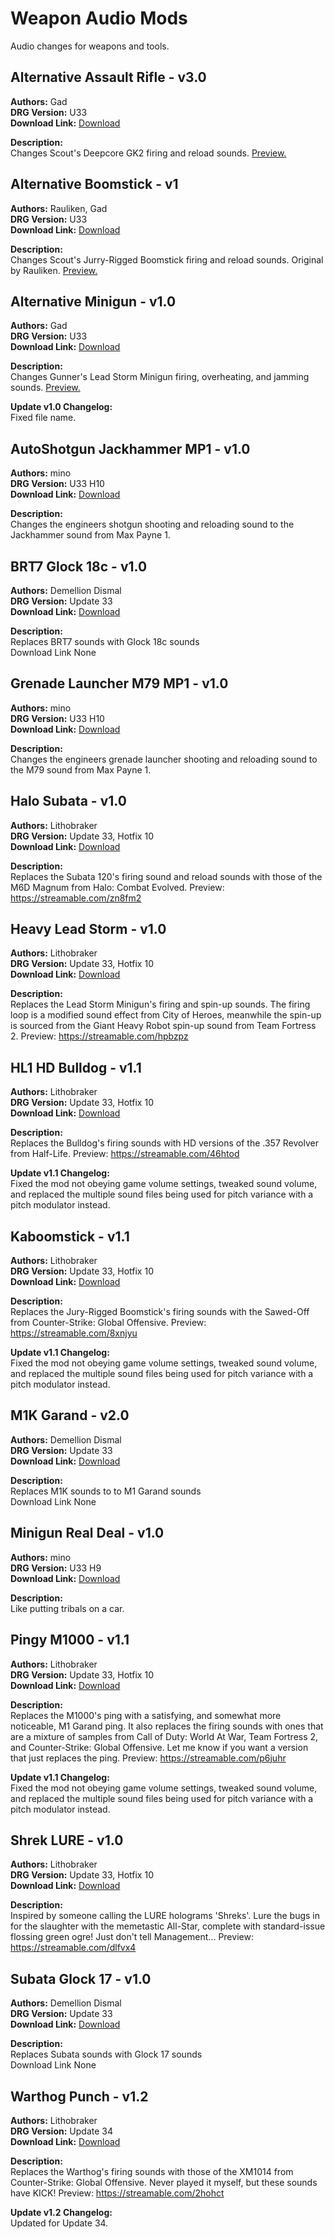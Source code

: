 # Weapon Audio Mods

Audio changes for weapons and tools.

<!-- mod list -->

## Alternative Assault Rifle - v3.0
**Authors:** Gad  
**DRG Version:** U33  
**Download Link:** [Download](https://github.com/ArcticEcho/DRG-Mods/raw/317731efbaccb12c8ed48a89b56ddd72ab2ad573/Audio/Weapons/Alternative%20Assault%20Rifle%20-%20V3.0%20_P.pak)  

**Description:**  
Changes Scout's Deepcore GK2 firing and reload sounds. [Preview.](https://www.youtube.com/watch?v=3kKOLKvO2Nc)

## Alternative Boomstick - v1
**Authors:** Rauliken, Gad  
**DRG Version:** U33  
**Download Link:** [Download](https://github.com/ArcticEcho/DRG-Mods/raw/2468709f123c6c77541ab6ff527e7c930b3d5ddb/Audio/Weapons/Alternative%20Boomstick%20-%20V1%20_P.pak)  

**Description:**  
Changes Scout's Jurry-Rigged Boomstick firing and reload sounds. Original by Rauliken. [Preview.](https://www.youtube.com/watch?v=OE3f6PeQZnE)

## Alternative Minigun - v1.0
**Authors:** Gad  
**DRG Version:** U33  
**Download Link:** [Download](https://github.com/ArcticEcho/DRG-Mods/raw/805a87f1d4d70339a78a244d34eb3e1ea666164e/Audio/Weapons/Alternative%20Minigun%20-%20V1.0%20_P.pak)  

**Description:**  
Changes Gunner's Lead Storm Minigun firing, overheating, and jamming sounds. [Preview.](https://www.youtube.com/watch?v=R6C6dOXHZP8)

**Update v1.0 Changelog:**  
Fixed file name.

## AutoShotgun Jackhammer MP1 - v1.0
**Authors:** mino  
**DRG Version:** U33 H10  
**Download Link:** [Download](https://github.com/ArcticEcho/DRG-Mods/raw/87eba5565360cc5e64fb21f91858742603f1bbdf/Audio/Weapons/AutoShotgun%20Jackhammer%20MP1%20-%20V1.0%20_P.pak)  

**Description:**  
Changes the engineers shotgun shooting and reloading sound to the Jackhammer sound from Max Payne 1.

## BRT7 Glock 18c - v1.0
**Authors:** Demellion Dismal  
**DRG Version:** Update 33  
**Download Link:** [Download](https://github.com/ArcticEcho/DRG-Mods/raw/c6064933ecc2b7d2911d4d59dec79c6d2dd24738/Audio/Weapons/BRT7%20Glock%2018c%20-%20V1.0%20_P.pak)  

**Description:**  
Replaces BRT7 sounds with Glock 18c sounds  
Download Link None

## Grenade Launcher M79 MP1 - v1.0
**Authors:** mino  
**DRG Version:** U33 H10  
**Download Link:** [Download](https://github.com/ArcticEcho/DRG-Mods/raw/90a98beb16c1227872017756b480afce4a0be19d/Audio/Weapons/Grenade%20Launcher%20M79%20MP1%20-%20V1.0%20_P.pak)  

**Description:**  
Changes the engineers grenade launcher shooting and reloading sound to the M79 sound from Max Payne 1.

## Halo Subata - v1.0
**Authors:** Lithobraker  
**DRG Version:** Update 33, Hotfix 10  
**Download Link:** [Download](https://github.com/ArcticEcho/DRG-Mods/raw/96ecd122a0c2a323d26c5d0a6b0e9474e13b36ff/Audio/Weapons/Halo%20Subata%20-%20V1.0%20_P.pak)  

**Description:**  
Replaces the Subata 120's firing sound and reload sounds with those of the M6D Magnum from Halo: Combat Evolved. Preview: https://streamable.com/zn8fm2

## Heavy Lead Storm - v1.0
**Authors:** Lithobraker  
**DRG Version:** Update 33, Hotfix 10  
**Download Link:** [Download](https://github.com/ArcticEcho/DRG-Mods/raw/d668a576cb3f03630e1d58bd89f144b08c1b0ca8/Audio/Weapons/Heavy%20Lead%20Storm%20-%20V1.0%20_P.pak)  

**Description:**  
Replaces the Lead Storm Minigun's firing and spin-up sounds. The firing loop is a modified sound effect from City of Heroes, meanwhile the spin-up is sourced from the Giant Heavy Robot spin-up sound from Team Fortress 2. Preview: https://streamable.com/hpbzpz

## HL1 HD Bulldog - v1.1
**Authors:** Lithobraker  
**DRG Version:** Update 33, Hotfix 10  
**Download Link:** [Download](https://github.com/ArcticEcho/DRG-Mods/raw/f8bc5bf6790ed2d4c250d8d406d597acf976d66f/Audio/Weapons/HL1%20HD%20Bulldog%20-%20V1.1%20_P.pak)  

**Description:**  
Replaces the Bulldog's firing sounds with HD versions of the .357 Revolver from Half-Life. Preview: https://streamable.com/46htod

**Update v1.1 Changelog:**  
Fixed the mod not obeying game volume settings, tweaked sound volume, and replaced the multiple sound files being used for pitch variance with a pitch modulator instead.

## Kaboomstick - v1.1
**Authors:** Lithobraker  
**DRG Version:** Update 33, Hotfix 10  
**Download Link:** [Download](https://github.com/ArcticEcho/DRG-Mods/raw/6df9843aa482761207b0355612fe6064b7847d3c/Audio/Weapons/Kaboomstick%20-%20V1.1%20_P.pak)  

**Description:**  
Replaces the Jury-Rigged Boomstick's firing sounds with the Sawed-Off from Counter-Strike: Global Offensive. Preview: https://streamable.com/8xnjyu

**Update v1.1 Changelog:**  
Fixed the mod not obeying game volume settings, tweaked sound volume, and replaced the multiple sound files being used for pitch variance with a pitch modulator instead.

## M1K Garand - v2.0
**Authors:** Demellion Dismal  
**DRG Version:** Update 33  
**Download Link:** [Download](https://github.com/ArcticEcho/DRG-Mods/raw/f32395bcb50662b2abece6fdd8bd9aed6809cef8/Audio/Weapons/M1K%20Garand%20-%20V2.0%20_P.pak)  

**Description:**  
Replaces M1K sounds to to M1 Garand sounds   
Download Link None

## Minigun Real Deal - v1.0
**Authors:** mino  
**DRG Version:** U33 H9  
**Download Link:** [Download](https://github.com/ArcticEcho/DRG-Mods/raw/6455b749c6c6ce770cf8cda17e18f4fb581e1c69/Audio/Weapons/Minigun%20Real%20Deal%20-%20V1.0%20_P.pak)  

**Description:**  
Like putting tribals on a car.

## Pingy M1000 - v1.1
**Authors:** Lithobraker  
**DRG Version:** Update 33, Hotfix 10  
**Download Link:** [Download](https://github.com/ArcticEcho/DRG-Mods/raw/8c3979cbbeea41023d291accb85611bc240fdb8c/Audio/Weapons/Pingy%20M1000%20-%20V1.1%20_P.pak)  

**Description:**  
Replaces the M1000's ping with a satisfying, and somewhat more noticeable, M1 Garand ping. It also replaces the firing sounds with ones that are a mixture of samples from Call of Duty: World At War, Team Fortress 2, and Counter-Strike: Global Offensive. Let me know if you want a version that just replaces the ping. Preview: https://streamable.com/p6juhr

**Update v1.1 Changelog:**  
Fixed the mod not obeying game volume settings, tweaked sound volume, and replaced the multiple sound files being used for pitch variance with a pitch modulator instead.

## Shrek LURE - v1.0
**Authors:** Lithobraker  
**DRG Version:** Update 33, Hotfix 10  
**Download Link:** [Download](https://github.com/ArcticEcho/DRG-Mods/raw/e8d911c49675a57ca1aceb3ad30c5c187b7c6736/Audio/Weapons/Shrek%20LURE%20-%20V1.0%20_P.pak)  

**Description:**  
Inspired by someone calling the LURE holograms 'Shreks'. Lure the bugs in for the slaughter with the memetastic All-Star, complete with standard-issue flossing green ogre! Just don't tell Management... Preview: https://streamable.com/dlfvx4

## Subata Glock 17 - v1.0
**Authors:** Demellion Dismal  
**DRG Version:** Update 33  
**Download Link:** [Download](https://github.com/ArcticEcho/DRG-Mods/raw/0c036d6b1fd956ce9736de80b0a3d9b9a0764ace/Audio/Weapons/Subata%20Glock%2017%20-%20V1.0%20_P.pak)  

**Description:**  
Replaces Subata sounds with Glock 17 sounds  
Download Link None

## Warthog Punch - v1.2
**Authors:** Lithobraker  
**DRG Version:** Update 34  
**Download Link:** [Download](https://github.com/ArcticEcho/DRG-Mods/raw/250b12d0d86594dc101d929e7baf12faf7039e04/Audio/Weapons/Warthog%20Punch%20-%20V1.2.zip)  

**Description:**  
Replaces the Warthog's firing sounds with those of the XM1014 from Counter-Strike: Global Offensive. Never played it myself, but these sounds have KICK! Preview: https://streamable.com/2hohct

**Update v1.2 Changelog:**  
Updated for Update 34.